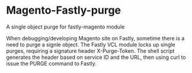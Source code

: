 # Magento-Fastly-purge
A single object purge for fastly-magento module

When debugging/developing Magento site on Fastly, sometime there is a need to purge a signle object. The Fastly VCL module locks up single purges, requiring a signature header X-Purge-Token. The shell script generates the header based on service ID and the URL, then using curl to issue the PURGE command to Fastly.
